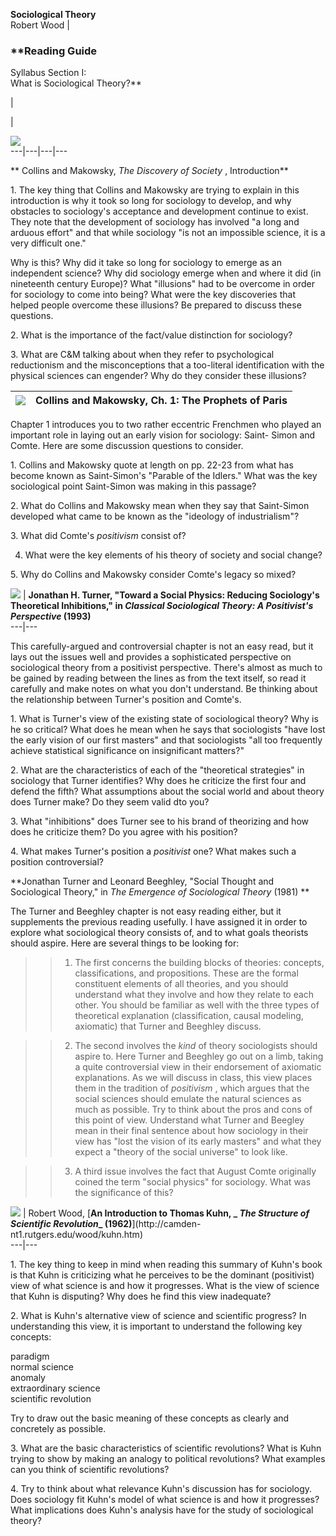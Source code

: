 **Sociological Theory**  
Robert Wood |

### **Reading Guide  
Syllabus Section I:  
What is Sociological Theory?**

|

|

![](../ess/dept/collins_and_makowsky_coversm.JPG)  
---|---|---|---  
  
**  Collins and Makowsky, _The Discovery of Society_ , Introduction**

1\. The key thing that Collins and Makowsky are trying to explain in this
introduction is why it took so long for sociology to develop, and why
obstacles to sociology's acceptance and development continue to exist. They
note that the development of sociology has involved "a long and arduous
effort" and that while sociology "is not an impossible science, it is a very
difficult one."

Why is this? Why did it take so long for sociology to emerge as an independent
science? Why did sociology emerge when and where it did (in nineteenth century
Europe)? What "illusions" had to be overcome in order for sociology to come
into being? What were the key discoveries that helped people overcome these
illusions? Be prepared to discuss these questions.

2\. What is the importance of the fact/value distinction for sociology?

3\. What are C&M talking about when they refer to psychological reductionism
and the misconceptions that a too-literal identification with the physical
sciences can engender? Why do they consider these illusions?

![](comte2.gif) | **Collins and Makowsky, Ch. 1: The Prophets of Paris**  
---|---  
  
Chapter 1 introduces you to two rather eccentric Frenchmen who played an
important role in laying out an early vision for sociology: Saint- Simon and
Comte.  Here are some discussion questions to consider.

1\. Collins and Makowsky quote at length on pp. 22-23 from what has become
known as Saint-Simon's "Parable of the Idlers."  What was the key sociological
point Saint-Simon was making in this passage?

2\. What do Collins and Makowsky mean when they say that Saint-Simon developed
what came to be known as the "ideology of industrialism"?

3\. What did Comte's _positivism_ consist of?

4.  What were the key elements of his theory of society and social change?

5\. Why do Collins and Makowsky consider Comte's legacy so mixed?

![](../images/turnerbook.jpg) | **Jonathan H. Turner, "Toward a Social
Physics: Reducing Sociology's Theoretical Inhibitions," in _Classical
Sociological Theory: A Positivist's Perspective_ (1993)**  
---|---  
  
This carefully-argued and controversial chapter is not an easy read, but it
lays out the issues well and provides a sophisticated perspective on
sociological theory from a positivist perspective. There's almost as much to
be gained by reading between the lines as from the text itself, so read it
carefully and make notes on what you don't understand. Be thinking about the
relationship between Turner's position and Comte's.

1\. What is Turner's view of the existing state of sociological theory? Why is
he so critical? What does he mean when he says that sociologists "have lost
the early vision of our first masters" and that sociologists "all too
frequently achieve statistical significance on insignificant matters?"

2\. What are the characteristics of each of the "theoretical strategies" in
sociology that Turner identifies? Why does he criticize the first four and
defend the fifth? What assumptions about the social world and about theory
does Turner make? Do they seem valid dto you?

3\. What "inhibitions" does Turner see to his brand of theorizing and how does
he criticize them? Do you agree with his position?

4\. What makes Turner's position a _positivist_ one? What makes such a
position controversial?

**Jonathan Turner and Leonard Beeghley, "Social Thought and Sociological
Theory," in _The Emergence of Sociological Theory_ (1981) **

The Turner and Beeghley chapter is not easy reading either, but it supplements
the previous reading usefully. I have assigned it in order to explore what
sociological theory consists of, and to what goals theorists should aspire.
Here are several things to be looking for:

> > 1) The first concerns the building blocks of theories: concepts,
classifications, and propositions. These are the formal constituent elements
of all theories, and you should understand what they involve and how they
relate to each other. You should be familiar as well with the three types of
theoretical explanation (classification, causal modeling, axiomatic) that
Turner and Beeghley discuss.

>>

>> 2) The second involves the _kind_ of theory sociologists should aspire to.
Here Turner and Beeghley go out on a limb, taking a quite controversial view
in their endorsement of axiomatic explanations. As we will discuss in class,
this view places them in the tradition of _positivism_ , which argues that the
social sciences should emulate the natural sciences as much as possible. Try
to think about the pros and cons of this point of view.  Understand what
Turner and Beegley mean in their final sentence about how sociology in their
view has "lost the vision of its early masters" and what they expect a "theory
of the social universe" to look like.

>>

>> 3) A third issue involves the fact that August Comte originally coined the
term "social physics" for sociology.  What was the significance of this?

![](kuhn.jpg) | Robert Wood, [**An Introduction to Thomas Kuhn, _ _The
Structure of Scientific Revolution__ (1962)**](http://camden-
nt1.rutgers.edu/wood/kuhn.htm)  
---|---  
  
1\. The key thing to keep in mind when reading this summary of Kuhn's book is
that Kuhn is criticizing what he perceives to be the dominant (positivist)
view of what science is and how it progresses. What is the view of science
that Kuhn is disputing? Why does he find this view inadequate?

2\. What is Kuhn's alternative view of science and scientific progress? In
understanding this view, it is important to understand the following key
concepts:

paradigm  
normal science  
anomaly  
extraordinary science  
scientific revolution

Try to draw out the basic meaning of these concepts as clearly and concretely
as possible.

3\. What are the basic characteristics of scientific revolutions? What is Kuhn
trying to show by making an analogy to political revolutions? What examples
can you think of scientific revolutions?

4\. Try to think about what relevance Kuhn's discussion has for sociology.
Does sociology fit Kuhn's model of what science is and how it progresses? What
implications does Kuhn's analysis have for the study of sociological theory?

